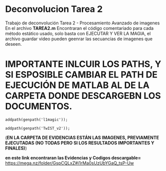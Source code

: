 # Deconvolucion Tarea 2
Trabajo de deconvolución  Tarea 2 - Procesamiento Avanzado de imagenes
 En el archivo **TAREA2.m** Encontraran el código comentariado para cada método estático usado, solo basta con EJECUTAR Y VER LA MAGIA, el archivo guardar video pueden geenrar las secuancias de imagenes que deseen.

# IMPORTANTE INLCUIR LOS PATHS, Y SI ESPOSIBLE CAMBIAR EL PATH DE EJECUCIÓN DE MATLAB AL DE LA CARPETA DONDE DESCARGEBN LOS DOCUMENTOS.

`addpath(genpath('l1magic'));`

`addpath(genpath('TwIST_v2'));`

(**EN LA CARPETA DE EVIDENCIAS ESTÁN LAS IMAGENES, PREVIAMENTE EJECUTADAS (NO TODAS PERO SI LOS RESULTADOS IMPORTANTES Y FINALES)**)

**en este link encontraran las Evidencias y Codigos descargable=** https://mega.nz/folder/GspCQLxZ#i1rMa0sUzUbYGaQ_tsP-Uw
